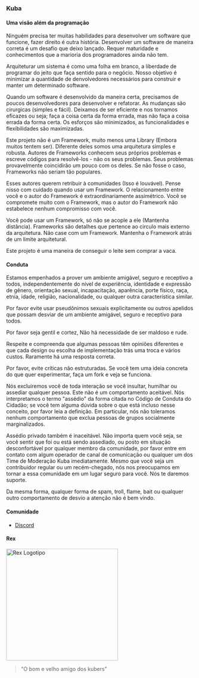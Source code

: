 ### Kuba
#### Uma visão além da programação

Ninguém precisa ter muitas habilidades para desenvolver um software que funcione, fazer direito é outra história. Desenvolver um software de maneira correta é um desafio que deixo lançado. Requer maturidade e conhecimentos que a marioria dos programadores ainda não tem.

Arquiteturar um sistema é como uma folha em branco, a liberdade de programar do jeito que faça sentido para o negócio. Nosso objetivo é minimizar a quantidade de denvolvedores necessários para construir e manter um determinado software.

Quando um software é desenvolvido da maneira certa, precisamos de poucos desenvolvedores para desenvolver e refatorar. As mudanças são cirurgicas (simples e fácil). Deixamos de ser eficiente e nos tornamos eficazes ou seja; faça a coisa certa da forma errada, mas não faça a coisa errada da forma certa. Os esforços são minimizados, as funcionalidades e flexibilidades são maximizadas.

Este projeto não é um Framework, muito menos uma Library (Embora muitos tentem ser). Diferente deles somos uma arquitetura simples e robusta. Autores de Frameworks conhecem seus próprios problemas e escreve códigos para resolvê-los - não os seus problemas. Seus problemas provavelmente coincidirão um pouco com os deles. Se não fosse o caso, Frameworks não seriam tão populares.

Esses autores querem retribuir à comunidades (Isso é louvável). Pense nisso com cuidado quando usar um Framework. O relacionamento entre você e o autor do Framework é extraordinariamente assimétrico. Você se compromete muito com o Framework, mas o autor do Framework não estabelece nenhum compromisso com você.

Você pode usar um Framework, só não se acople a ele (Mantenha distância). Frameworks são detalhes que pertence ao circulo mais externo da arquitetura. Não case com um Framework. Mantenha o Framework atrás de um limite arquitetural.

Este projeto é uma maneira de conseguir o leite sem comprar a vaca.

#### Conduta

Estamos empenhados a prover um ambiente amigável, seguro e receptivo a todos, independentemente do nível de experiência, identidade e expressão de gênero, orientação sexual, incapacitação, aparência, porte físico, raça, etnia, idade, religião, nacionalidade, ou qualquer outra característica similar.

Por favor evite usar pseudônimos sexuais explicitamente ou outros apelidos que possam desviar de um ambiente amigável, seguro e receptivo para todos.

Por favor seja gentil e cortez, Não há necessidade de ser maldoso e rude.

Respeite e compreenda que algumas pessoas têm opiniões diferentes e que cada design ou escolha de implementação trás uma troca e vários custos. Raramente há uma resposta correta.

Por favor, evite críticas não estruturadas. Se você tem uma ideia concreta do que quer experimentar, faça um fork e veja se funciona.

Nós excluiremos você de toda interação se você insultar, humilhar ou assediar qualquer pessoa. Este não é um comportamento aceitável. Nós interpretamos o termo "assédio" da forma citada no Código de Conduta do Cidadão; se você tem alguma dúvida sobre o que está incluso nesse conceito, por favor leia a definição. Em particular, nós não toleramos nenhum comportamento que exclua pessoas de grupos socialmente marginalizados.

Assédio privado também é inaceitável. Não importa quem você seja, se você sentir que foi ou está sendo assediado, ou posto em situação desconfortável por qualquer membro da comunidade, por favor entre em contato com algum operador de canal de comunicação ou qualquer um dos Time de Moderação Kuba imediatamente. Mesmo que você seja um contribuidor regular ou um recém-chegado, nós nos preocupamos em tornar a essa comunidade em um lugar seguro para você. Nós te daremos suporte.

Da mesma forma, qualquer forma de spam, troll, flame, bait ou qualquer outro comportamento de desvio a atenção não é bem vindo.

#### Comunidade

* [Discord](https://discord.gg/RzbJdCsh)

#### Rex

<img src="https://github.com/oneOffJS/rex/raw/master/rex.png" alt="Rex Logotipo" width="300" height="300" />

> "O bom e velho amigo dos kubers"
